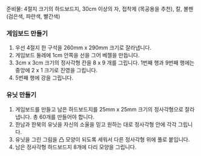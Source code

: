 준비물: 4절지 크기의 하드보드지, 30cm 이상의 자, 접착제 (목공용을 추천), 칼, 볼펜 (검은색, 파란색, 빨간색)

### 게임보드 만들기
1. 우선 4절지 한 구석을 260mm x 290mm 크기로 잘라냅니다.
2. 게임보드 둘레에 1cm 안쪽을 선을 그어 베젤을 만듭니다.
3. 3cm x 3cm 크기의 정사각형 칸을 8 x 9 개를 그립니다. 1번째 행과 9번째 행에는 중앙에 2 x 1 크기로 진영을 그립니다.
4. 5번째 행에 강을 그립니다.

### 유닛 만들기
1. 게임보드를 만들고 남은 하드보드지를 25mm x 25mm 크기의 정사각형으로 잘라냅니다. 총 60개를 만들어야 합니다.
2. 한남과 한북의 유닛을 자신의 소울을 믿고 원하는 대로 정사각형 안에 각각 그립니다.
3. 유닛을 그린 그림을 凸 모양이 되도록 세워서 다른 정사각형 위에 풀로 붙입니다.
4. 남은 정사각형 하드보드지 8개에 다리 모양을 그립니다.
